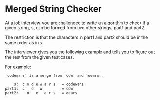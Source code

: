 # Merged String Checker

At a job interview, you are challenged to write an algorithm to check if a given string, s, can be formed from two other strings, part1 and part2.

The restriction is that the characters in part1 and part2 should be in the same order as in s.

The interviewer gives you the following example and tells you to figure out the rest from the given test cases.

For example:
```
'codewars' is a merge from 'cdw' and 'oears':

    s:  c o d e w a r s   = codewars
part1:  c   d   w         = cdw
part2:    o   e   a r s   = oears
```
